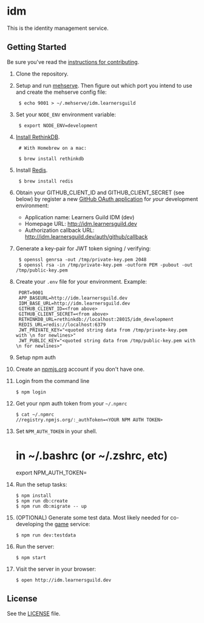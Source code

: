 # idm

This is the identity management service.

## Getting Started

Be sure you've read the [instructions for contributing](./CONTRIBUTING.md).

1. Clone the repository.

2. Setup and run [mehserve][mehserve]. Then figure out which port you intend to use and create the mehserve config file:

        $ echo 9001 > ~/.mehserve/idm.learnersguild

3. Set your `NODE_ENV` environment variable:

        $ export NODE_ENV=development

4. [Install RethinkDB][install-rethinkdb].

        # With Homebrew on a mac:

        $ brew install rethinkdb

5. Install [Redis][redis].

        $ brew install redis

6. Obtain your GITHUB_CLIENT_ID and GITHUB_CLIENT_SECRET (see below) by register a new [GitHub OAuth application][github-register-application] for _your_ development environment:
    - Application name: Learners Guild IDM (dev)
    - Homepage URL: http://idm.learnersguild.dev
    - Authorization callback URL: http://idm.learnersguild.dev/auth/github/callback

7. Generate a key-pair for JWT token signing / verifying:

        $ openssl genrsa -out /tmp/private-key.pem 2048
        $ openssl rsa -in /tmp/private-key.pem -outform PEM -pubout -out /tmp/public-key.pem

8. Create your `.env` file for your environment. Example:

        PORT=9001
        APP_BASEURL=http://idm.learnersguild.dev
        IDM_BASE_URL=http://idm.learnersguild.dev
        GITHUB_CLIENT_ID=<from above>
        GITHUB_CLIENT_SECRET=<from above>
        RETHINKDB_URL=rethinkdb://localhost:28015/idm_development
        REDIS_URL=redis://localhost:6379
        JWT_PRIVATE_KEY="<quoted string data from /tmp/private-key.pem with \n for newlines>"
        JWT_PUBLIC_KEY="<quoted string data from /tmp/public-key.pem with \n for newlines>"

9. Setup npm auth

10. Create an [npmjs.org](https://www.npmjs.com/) account if you don't have one.

11. Login from the command line

        $ npm login


12. Get your npm auth token from your `~/.npmrc`

        $ cat ~/.npmrc
        //registry.npmjs.org/:_authToken=<YOUR NPM AUTH TOKEN>

13.  Set `NPM_AUTH_TOKEN` in your shell.

        # in ~/.bashrc (or ~/.zshrc, etc)
        export NPM_AUTH_TOKEN=<YOUR NPM AUTH TOKEN>

14. Run the setup tasks:

        $ npm install
        $ npm run db:create
        $ npm run db:migrate -- up

15. (OPTIONAL) Generate some test data. Most likely needed for co-developing the [game][game] service:

        $ npm run dev:testdata

16. Run the server:

        $ npm start

17. Visit the server in your browser:

        $ open http://idm.learnersguild.dev

## License

See the [LICENSE](./LICENSE) file.

[game]: https://github.com/LearnersGuild/game
[github-register-application]: https://github.com/settings/applications/new
[install-rethinkdb]: https://www.rethinkdb.com/docs/install/
[redis]: http://redis.io/
[mehserve]: https://github.com/timecounts/mehserve

